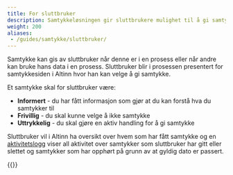 ```yaml
---
title: For sluttbruker
description: Samtykkeløsningen gir sluttbrukere mulighet til å gi samtykke til innsyn i sine data eller data for organisasjoner sluttbruker har rettighet for.
weight: 200
aliases:
 - /guides/samtykke/sluttbruker/
---
```


Samtykke kan gis av sluttbruker når denne er i en prosess eller når andre kan bruke hans data i en prosess.
Sluttbruker blir i prosessen presentert for samtykkesiden i Altinn hvor han kan velge å gi samtykke. 

Et samtykke skal for sluttbruker være:

 - **Informert** - du har fått informasjon som gjør at du kan forstå hva du samtykker til
 - **Frivillig** - du skal kunne velge å ikke samtykke
 - **Uttrykkelig** - du skal gjøre en aktiv handling for å gi samtykke

Sluttbruker vil i Altinn ha oversikt over hvem som har fått samtykke og en [aktivitetslogg](aktivitetslogg) viser all aktivitet over
samtykker som sluttbruker har gitt eller slettet og samtykker som har opphørt på grunn av at gyldig dato er passert.


{{<children description="true" />}}